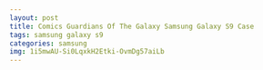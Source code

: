 ```yaml
---
layout: post
title: Comics Guardians Of The Galaxy Samsung Galaxy S9 Case
tags: samsung galaxy s9
categories: samsung
img: 1i5mwAU-Si0LqxkH2Etki-OvmDg57aiLb
---
```

